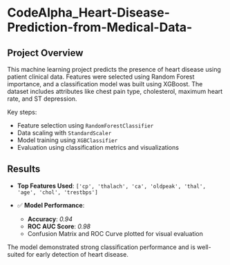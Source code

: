 # CodeAlpha_Heart-Disease-Prediction-from-Medical-Data-


##  Project Overview
This machine learning project predicts the presence of heart disease using patient clinical data. Features were selected using Random Forest importance, and a classification model was built using XGBoost. The dataset includes attributes like chest pain type, cholesterol, maximum heart rate, and ST depression.

Key steps:
- Feature selection using `RandomForestClassifier`
- Data scaling with `StandardScaler`
- Model training using `XGBClassifier`
- Evaluation using classification metrics and visualizations

##  Results

- **Top Features Used**:
  `['cp', 'thalach', 'ca', 'oldpeak', 'thal', 'age', 'chol', 'trestbps']`

- ✅ **Model Performance**:
  - **Accuracy**: *0.94*  
  - **ROC AUC Score**: *0.98*  
  - Confusion Matrix and ROC Curve plotted for visual evaluation

The model demonstrated strong classification performance and is well-suited for early detection of heart disease.
